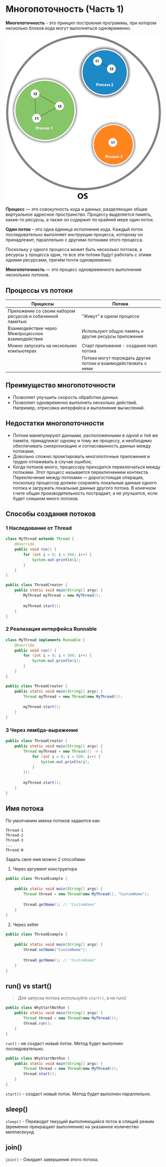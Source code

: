 # Многопоточность (Часть 1)

**Многопоточность** - это принцип построения программы, при котором несколько блоков кода могут выполняться
одновременно.

![img.png](img.png)

**Процесс** — это совокупность кода и данных, разделяющих общее виртуальное адресное пространство. Процессу выделяется
память, какие-то ресурсы, а также он содержит по крайней мере один поток.

**Один поток** – это одна единица исполнения кода. Каждый поток последовательно выполняет инструкции процесса, которому
он
принадлежит, параллельно с другими потоками этого процесса.

Поскольку у одного процесса может быть несколько потоков, а ресурсы у процесса одни, то все эти потоки будут работать с
этими одними ресурсами, причём почти одновременно.

**Многопоточность** — это процесс одновременного выполнения нескольких потоков.

## Процессы vs потоки

| Процессы                                                  | Потоки                                                          |
|-----------------------------------------------------------|-----------------------------------------------------------------|
| Приложение со своим набором ресурсов и собаченной памятью | "Живут" в одном процессе                                        |
| Взаимодействие через Межпроцессное взаимодействие         | Используют общую память и другие ресурсы приложения             |
| Можно запускать на нескольких компьютерах                 | Старт приложения - создания main потока                         |
|                                                           | Потоки могут порождать другие потоки и взаимодействовать с ними |

## Преимущество многопоточности

- Позволяет улучшить скорость обработки данных.
- Позволяет одновременно выполнять несколько действий.
  Например, отрисовка интерфейса и выполнение вычислений.

## Недостатки многопоточности

- Потоки манипулируют данными, расположенными в одной и той же памяти, принадлежат одному и тому же процессу, и
  необходимо обеспечивать синхронизацию и согласованность данных между потоками;
- Довольно сложно проектировать многопоточные приложения и трудно отлаживать в случае ошибок;
- Когда потоков много, процессору приходится переключаться между потоками. Этот процесс называется переключением
  контекста. Переключение между потоками — дорогостоящая операция, поскольку процессор должен сохранять локальные данные
  одного потока и загружать локальные данные другого потока. В конечном счете общая производительность пострадает, а не
  улучшится, если будет слишком много потоков.

## Способы создания потоков

### 1 Наследование от Thread

```java
class MyThread extends Thread {
    @Override
    public void run() {
        for (int i = 0; i < 500; i++) {
            System.out.println(i);
        }
    }
}
```

```java
public class ThreadCreator {
    public static void main(String[] args) {
        MyThread myThread = new MyThread();

        myThread.start();
    }
}
```

### 2 Реализация интерфейса Runnable

```java
class MyThread implements Runnable {
    @Override
    public void run() {
        for (int i = 0; i < 500; i++) {
            System.out.println(i);
        }
    }
}
```

```java
public class ThreadCreator {
    public static void main(String[] args) {
        Thread myThread = new Thread(new MyThread());

        myThread.start();
    }
}
```

### 3 Через лямбда-выражение

```java
public class ThreadCreator {
    public static void main(String[] args) {
        Thread myThread = new Thread(() -> {
            for (int i = 0; i < 500; i++) {
                System.out.println(i);
            }
        });

        myThread.start();
    }
}
```

## Имя потока

По умолчанию имена потоков задаются как:

```text
Thread-1
Thread-2
Thread-3
...
Thread-N
```

Задать свое имя можно 2 способами

1. Через аргумент конструктора

```java
public class ThreadExample {

    public static void main(String[] args) {
        Thread thread = new Thread(new MyThread(), "CustomName");

        thread.getName(); // "CustomName"
    }
}
```

2. Через setter

```java
public class ThreadExample {

    public static void main(String[] args) {
        thread.setName("CustomName");

        thread.getName(); // "CustomName"
    }
}
```

## run() vs start()

> Для запуска потока используйте `start()`, а не run()

```java
public class WhyStartNotRun {
    public static void main(String[] args) {
        Thread thread = new Thread(new MyThread());
        thread.run();
    }
}
```

`run()` - не создаст новый поток. Метод будет выполнен последовательно.

```java
public class WhyStartNotRun {
    public static void main(String[] args) {
        Thread thread = new Thread(new MyThread());
        thread.start();
    }
}
```

`start()` - создаст новый поток. Метод будет выполнен параллельно.

## sleep()

`sleep()` - Переводит текущий выполняющийся поток в спящий режим (временно прекращает выполнение) на указанное количество
миллисекунд

## join()

`join()` - Ожидает завершения этого потока.



